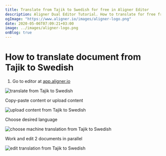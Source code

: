 ```yaml
---
title: Translate from Tajik to Swedish for free in Aligner Editor
description: Aligner Dual Editor Tutorial. How to translate for free from Tajik to Swedish. Aligner is multilingual document management platform. 
ogImage: "https://www.aligner.io/images/aligner-logo.png"
date: 2020-05-06T07:09:21+03:00
image: ../images/aligner-logo.png
onBlog: true
---
```


# How to translate document from Tajik to Swedish

1. Go to editor at [app.aligner.io](https://app.aligner.io "Aligner App web page")

![translate from Tajik to Swedish](../aligner-blank-editor.png "translate from Tajik to Swedish")

Copy-paste content or upload content

![upload content from Tajik to Swedish](../aligner-uploaded-document.png "upload content from Tajik to Swedish")

Choose desired language

![choose machine translation from Tajik to Swedish](../aligner-language-dropdown.png "choose machine translation from Tajik to Swedish")

Work and edit 2 documents in parallel

![edit translation from Tajik to Swedish](../aligner-double-sitded-editor.png "edit translation from Tajik to Swedish")


